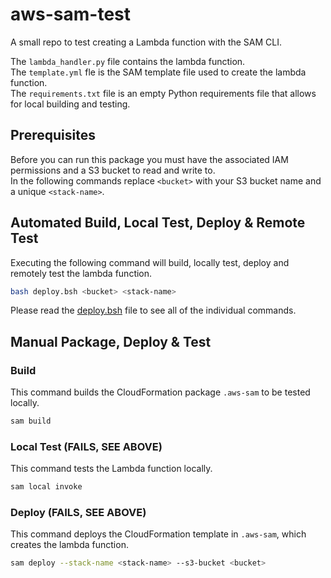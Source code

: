 # aws-sam-test
A small repo to test creating a Lambda function with the SAM CLI.

The `lambda_handler.py` file contains the lambda function.   
The `template.yml` fle is the SAM template file used to create the lambda function.   
The `requirements.txt` file is an empty Python requirements file that allows for local building and testing.


## Prerequisites
Before you can run this package you must have the associated IAM permissions and a S3 bucket to read and write to.  
In the following commands replace `<bucket>` with your S3 bucket name and a unique `<stack-name>`.

## Automated Build, Local Test, Deploy & Remote Test
Executing the following command will build, locally test, deploy and remotely test the lambda function.  
```bash
bash deploy.bsh <bucket> <stack-name>
```
Please read the [deploy.bsh](deploy.bsh) file to see all of the individual commands.


## Manual Package, Deploy & Test
### Build
This command builds the CloudFormation package `.aws-sam` to be tested locally.
```bash
sam build
```

### Local Test (FAILS, SEE ABOVE)
This command tests the Lambda function locally.
```bash
sam local invoke
```

### Deploy (FAILS, SEE ABOVE)
This command deploys the CloudFormation template in `.aws-sam`, which creates the lambda function.  
```bash
sam deploy --stack-name <stack-name> --s3-bucket <bucket> 
```
